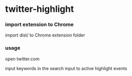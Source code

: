 # twitter-highlight

### import extension to Chrome

import dist/ to Chrome extension folder

### usage

open twitter.com

input keywords in the search input to active highlight events
